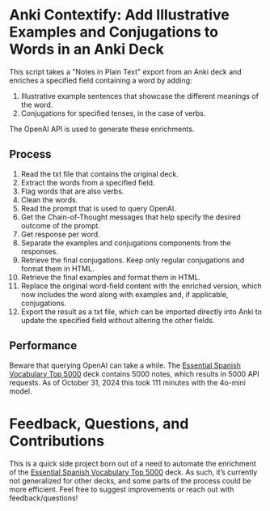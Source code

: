# Anki Contextify: Add Illustrative Examples and Conjugations to Words in an Anki Deck
This script takes a "Notes in Plain Text" export from an Anki deck and enriches a specified field containing a word by adding:
1. Illustrative example sentences that showcase the different meanings of the word.
2. Conjugations for specified tenses, in the case of verbs.

The OpenAI API is used to generate these enrichments.

## Process
1. Read the txt file that contains the original deck.
2. Extract the words from a specified field.
3. Flag words that are also verbs.
4. Clean the words.
5. Read the prompt that is used to query OpenAI.
6. Get the Chain-of-Thought messages that help specify the desired outcome of the prompt.
7. Get response per word.
8. Separate the examples and conjugations components from the responses.
9. Retrieve the final conjugations. Keep only regular conjugations and format them in HTML.
10. Retrieve the final examples and format them in HTML.
11. Replace the original word-field content with the enriched version, which now includes the word along with examples and, if applicable, conjugations.
12. Export the result as a txt file, which can be imported directly into Anki to update the specified field without altering the other fields.

## Performance
Beware that querying OpenAI can take a while. The [Essential Spanish Vocabulary Top 5000](https://ankiweb.net/shared/info/241428882) deck contains 5000 notes, which results in 5000 API requests. As of October 31, 2024 this took 111 minutes with the 4o-mini model. 

# Feedback, Questions, and Contributions
This is a quick side project born out of a need to automate the enrichment of the [Essential Spanish Vocabulary Top 5000](https://ankiweb.net/shared/info/241428882) deck. As such, it’s currently not generalized for other decks, and some parts of the process could be more efficient. Feel free to suggest improvements or reach out with feedback/questions!
